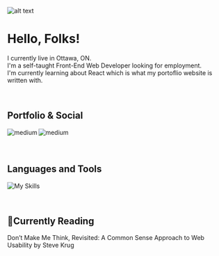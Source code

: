 ![alt text](https://i.imgur.com/kX7VzMz.png)

# Hello, Folks!

I currently live in Ottawa, ON.
<br />
I'm a self-taught Front-End Web Developer looking for employment.
<br />
I'm currently learning about React which is what my portoflio website is written with.

<br />

## Portfolio & Social

[<img align="left" alt="medium" src="https://img.shields.io/badge/website-000000?style=for-the-badge&logo=About.me&logoColor=white" />](https://netlify-thinks-arsenaultm90-is-great.netlify.app/)
[<img align="left" alt="medium" src="https://img.shields.io/badge/LinkedIn-0077B5?style=for-the-badge&logo=linkedin&logoColor=white" />](https://www.linkedin.com/in/arsenaultm/)

<br />
<br />
<br />

## Languages and Tools

![My Skills](https://skills.thijs.gg/icons?i=html,css,js,react,jest)

<br />

## :book:Currently Reading
Don’t Make Me Think, Revisited: A Common Sense Approach to Web Usability by Steve Krug
